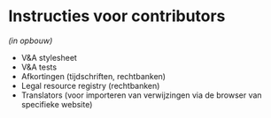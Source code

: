 # Instructies voor contributors
*(in opbouw)*

- V&A stylesheet
- V&A tests
- Afkortingen (tijdschriften, rechtbanken)
- Legal resource registry (rechtbanken)
- Translators (voor importeren van verwijzingen via de browser van specifieke website)
